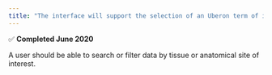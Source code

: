 ```yaml
---
title: "The interface will support the selection of an Uberon term of interest &#x2705;"
---
```

&#x2705; **Completed June 2020**

A user should be able to search or filter data by tissue or anatomical site of interest.

